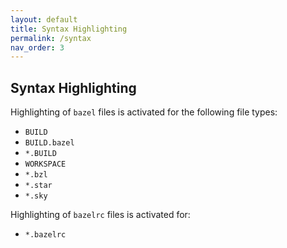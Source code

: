 ```yaml
---
layout: default
title: Syntax Highlighting
permalink: /syntax
nav_order: 3
---
```


## Syntax Highlighting

<p></p>

Highlighting of `bazel` files is activated for the following file types:

- `BUILD`
- `BUILD.bazel`
- `*.BUILD`
- `WORKSPACE`
- `*.bzl`
- `*.star`
- `*.sky`

Highlighting of `bazelrc` files is activated for:

- `*.bazelrc`
